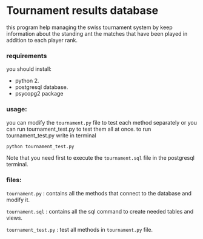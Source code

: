 # Tournament results database

this program help managing the swiss tournament system by keep information about the standing ant the matches that have been played in addition to each player rank.

### requirements
you should install:
* python 2.
* postgresql database.
* psycopg2 package

### usage:
you can modify the `tournament.py` file to test each method separately or you can run tournament_test.py to test them all at once.
to run tournament_test.py write in terminal
``` bash
python tournament_test.py
```
Note that you need first to execute the `tournament.sql` file in the postgresql terminal.

### files:

`tournament.py` : contains all the methods that connect to the database and modify it.

`tournament.sql` : contains all the sql command to create needed tables and views.

`tournament_test.py` : test all methods in `tournament.py` file.  
